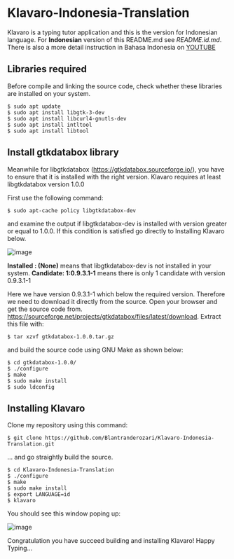 # Klavaro-Indonesia-Translation
Klavaro is a typing tutor application and this is the version for Indonesian language.
For **Indonesian** version of this README.md see _README.id.md_. There is also a more detail instruction in Bahasa Indonesia on [YOUTUBE](https://youtu.be/uUxak2vBh_8)

## Libraries required

Before compile and linking the source code, check whether these libraries are installed on your system.  
```
$ sudo apt update
$ sudo apt install libgtk-3-dev
$ sudo apt install libcurl4-gnutls-dev
$ sudo apt install intltool
$ sudo apt install libtool
```

## Install gtkdatabox library

Meanwhile for libgtkdatabox (https://gtkdatabox.sourceforge.io/), you have to ensure that it is installed with the right version. Klavaro requires at least libgtkdatabox version 1.0.0

First use the following command:

`$ sudo apt-cache policy libgtkdatabox-dev`

and examine the output if libgtkdatabox-dev is installed with version greater or equal to 1.0.0. If this condition is satisfied go directly to Installing Klavaro below.

![image](https://user-images.githubusercontent.com/35718731/136917081-148f2a8b-945e-46b3-be81-8b7bd6638e5c.png)

**Installed : (None)** means that libgtkdatabox-dev is not installed in your system.
**Candidate: 1:0.9.3.1-1** means there is only 1 candidate with version 0.9.3.1-1

Here we have version 0.9.3.1-1 which below the required version. Therefore we need to download it directly from the source. Open your browser and get the source code from. https://sourceforge.net/projects/gtkdatabox/files/latest/download. Extract this file with:

`$ tar xzvf gtkdatabox-1.0.0.tar.gz`

and build the source code using GNU Make as shown below:
```
$ cd gtkdatabox-1.0.0/
$ ./configure
$ make
$ sudo make install
$ sudo ldconfig
```
 

## Installing Klavaro

Clone my repository using this command:

`$ git clone https://github.com/Blantranderozari/Klavaro-Indonesia-Translation.git`

... and go straightly build the source. 
```
$ cd Klavaro-Indonesia-Translation
$ ./configure
$ make
$ sudo make install
$ export LANGUAGE=id
$ klavaro
```


You should see this window poping up:

![image](https://user-images.githubusercontent.com/35718731/135736567-0ef08ea5-b1fc-4d03-af9d-cfb898a69c15.png)



Congratulation you have succeed building and installing Klavaro! Happy Typing...
